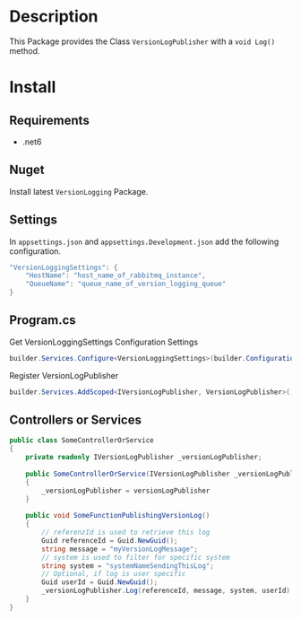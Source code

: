 # Description

This Package provides the Class `VersionLogPublisher` with a `void Log()` method.

# Install

## Requirements

- .net6

## Nuget

Install latest `VersionLogging` Package.

## Settings

In `appsettings.json` and `appsettings.Development.json` add the following configuration.

```c#
"VersionLoggingSettings": {
    "HostName": "host_name_of_rabbitmq_instance",
    "QueueName": "queue_name_of_version_logging_queue"
}
```

## Program.cs

Get VersionLoggingSettings Configuration Settings
```c#
builder.Services.Configure<VersionLoggingSettings>(builder.Configuration.GetSection("VersionLoggingSettings"));
```

Register VersionLogPublisher
```c#
builder.Services.AddScoped<IVersionLogPublisher, VersionLogPublisher>();
```

## Controllers or Services

```c#
public class SomeControllerOrService
{
    private readonly IVersionLogPublisher _versionLogPublisher;
    
    public SomeControllerOrService(IVersionLogPublisher _versionLogPublisher)
    {
        _versionLogPublisher = versionLogPublisher
    }
    
    public void SomeFunctionPublishingVersionLog()
    {
        // referenzId is used to retrieve this log
        Guid referenceId = Guid.NewGuid();
        string message = "myVersionLogMessage";
        // system is used to filter for specific system
        string system = "systemNameSendingThisLog";
        // Optional, if log is user specific
        Guid userId = Guid.NewGuid();
        _versionLogPublisher.Log(referenceId, message, system, userId)
    }
}
```